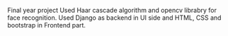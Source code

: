 Final year project 
Used Haar cascade algorithm and opencv librabry for face recognition.
Used Django as backend in UI side and HTML, CSS and bootstrap in Frontend part.

